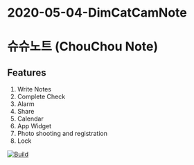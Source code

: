 # 2020-05-04-DimCatCamNote
# 슈슈노트 (ChouChou Note)

## Features
1. Write Notes
2. Complete Check
3. Alarm
4. Share
5. Calendar
6. App Widget
7. Photo shooting and registration
8. Lock

[![Build](https://github.com/noties/Markwon/workflows/Build/badge.svg)](https://github.com/noties/Markwon/actions)
